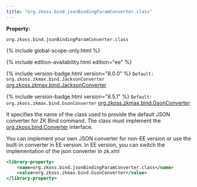 ```yaml
---
title: "org.zkoss.bind.jsonBindingParamConverter.class"
---
```


**Property:**

`org.zkoss.bind.jsonBindingParamConverter.class`

{% include global-scope-only.html %}

<!--REQUIRED ZK EDITION: EE -->
{% include edition-availability.html edition="ee" %}

{% include version-badge.html version="8.0.0" %} `Default: org.zkoss.zkmax.bind.JacksonConverter` [org.zkoss.zkmax.bind.JacksonConverter](https://www.zkoss.org/javadoc/latest/zk/org/zkoss/zkmax/bind/JacksonConverter.html)

{% include version-badge.html version="8.5.1" %} `Default: org.zkoss.zkmax.bind.GsonConverter` [org.zkoss.zkmax.bind.GsonConverter](https://www.zkoss.org/javadoc/latest/zk/org/zkoss/zkmax/bind/GsonConverter.html)

It specifies the name of the class used to provide the default JSON
converter for ZK Bind command. The class must implement the
[org.zkoss.bind.Converter](https://www.zkoss.org/javadoc/latest/zk/org/zkoss/bind/Converter.html) interface.

You can implement your own JSON converter for non-EE version or use the
built-in converter in EE version. In EE version, you can switch the
implementation of the json converter in zk.xml

```xml
<library-property>
    <name>org.zkoss.bind.jsonBindingParamConverter.class</name>
    <value>org.zkoss.zkmax.bind.GsonConverter</value>
</library-property>
```
